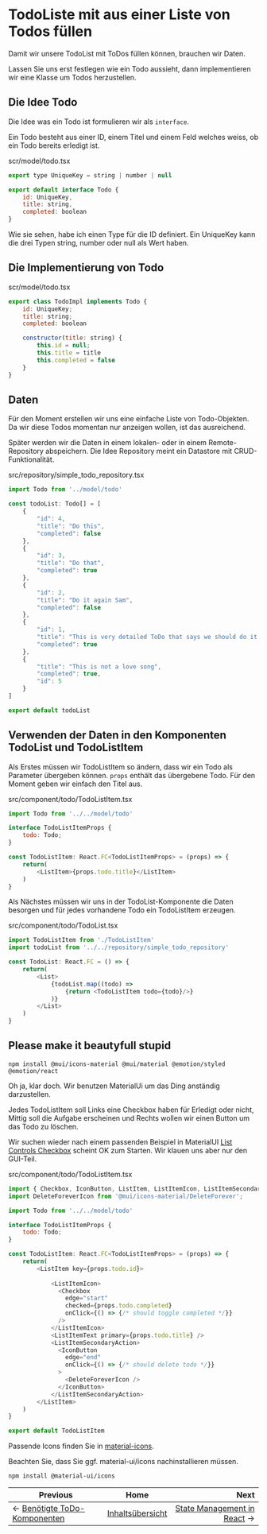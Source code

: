 # TodoListe mit aus einer Liste von Todos füllen

Damit wir unsere TodoList mit ToDos füllen können, brauchen wir Daten.

Lassen Sie uns erst festlegen wie ein Todo aussieht, dann implementieren wir eine Klasse um Todos herzustellen.

## Die Idee Todo
Die Idee was ein Todo ist formulieren wir als ```interface```.

Ein Todo besteht aus einer ID, einem Titel und einem Feld welches weiss, ob ein Todo bereits erledigt ist.

scr/model/todo.tsx
```javascript
export type UniqueKey = string | number | null

export default interface Todo {
    id: UniqueKey,
    title: string,
    completed: boolean
}
```

Wie sie sehen, habe ich einen Type für die ID definiert. Ein UniqueKey kann die drei Typen string, number oder null als Wert haben.

## Die Implementierung von Todo

scr/model/todo.tsx
```javascript
export class TodoImpl implements Todo {
    id: UniqueKey;
    title: string;
    completed: boolean

    constructor(title: string) {
        this.id = null;
        this.title = title
        this.completed = false
    }
}
```
## Daten
Für den Moment erstellen wir uns eine einfache Liste von Todo-Objekten. Da wir diese Todos momentan nur anzeigen wollen, ist das ausreichend.

Später werden wir die Daten in einem lokalen- oder in einem Remote-Repository abspeichern. Die Idee Repository meint ein Datastore mit CRUD-Funktionalität.

src/repository/simple_todo_repository.tsx
```javascript
import Todo from '../model/todo'

const todoList: Todo[] = [
    {
        "id": 4,
        "title": "Do this",
        "completed": false
    },
    {
        "id": 3,
        "title": "Do that",
        "completed": true
    },
    {
        "id": 2,
        "title": "Do it again Sam",
        "completed": false
    },
    {
        "id": 1,
        "title": "This is very detailed ToDo that says we should do it again and again and again",
        "completed": true
    },
    {
        "title": "This is not a love song",
        "completed": true,
        "id": 5
    }
]

export default todoList
```

## Verwenden der Daten in den Komponenten TodoList und TodoListItem

Als Erstes müssen wir TodoListItem so ändern, dass wir ein Todo als Parameter übergeben können. ```props``` enthält das übergebene Todo. Für den Moment geben wir einfach den Titel aus.

src/component/todo/TodoListItem.tsx
```javascript
import Todo from '../../model/todo'

interface TodoListItemProps {
    todo: Todo;
}

const TodoListItem: React.FC<TodoListItemProps> = (props) => {
    return(
        <ListItem>{props.todo.title}</ListItem>
    )
}
```

Als Nächstes müssen wir uns in der TodoList-Komponente die Daten besorgen und für jedes vorhandene Todo ein TodoListItem erzeugen.

src/component/todo/TodoList.tsx
```javascript
import TodoListItem from './TodoListItem'
import todoList from '../../repository/simple_todo_repository'

const TodoList: React.FC = () => {
    return(
        <List>
            {todoList.map((todo) => 
                {return <TodoListItem todo={todo}/>}
            )}
        </List>
    )
}
```

## Please make it beautyfull stupid
```
npm install @mui/icons-material @mui/material @emotion/styled @emotion/react
```
Oh ja, klar doch. Wir benutzen MaterialUi um das Ding anständig darzustellen.

Jedes TodoListItem soll Links eine Checkbox haben für Erledigt oder nicht,
Mittig soll die Aufgabe erscheinen und Rechts wollen wir einen Button um das Todo zu löschen.

Wir suchen wieder nach einem passenden Beispiel in MaterialUI [List Controls Checkbox](https://material-ui.com/components/lists/#lists) scheint OK zum Starten. Wir klauen uns aber nur den GUI-Teil.

src/component/todo/TodoListItem.tsx
```javascript
import { Checkbox, IconButton, ListItem, ListItemIcon, ListItemSecondaryAction, ListItemText } from "@mui/material";
import DeleteForeverIcon from '@mui/icons-material/DeleteForever';

import Todo from '../../model/todo'

interface TodoListItemProps {
    todo: Todo;
}

const TodoListItem: React.FC<TodoListItemProps> = (props) => {
    return(
        <ListItem key={props.todo.id}>
            
            <ListItemIcon>
              <Checkbox
                edge="start"
                checked={props.todo.completed}
                onClick={() => {/* should toggle completed */}}
              />
            </ListItemIcon>
            <ListItemText primary={props.todo.title} />
            <ListItemSecondaryAction>
              <IconButton
                edge="end"
                onClick={() => {/* should delete todo */}}
              >
                <DeleteForeverIcon />
              </IconButton>
            </ListItemSecondaryAction>
        </ListItem>
    )
}

export default TodoListItem 
```

Passende Icons finden Sie in [material-icons](https://material-ui.com/components/material-icons/).

Beachten Sie, dass Sie ggf. material-ui/icons nachinstallieren müssen.
```
npm install @material-ui/icons
```

| Previous | Home | Next  |
| -------- |:----:| -----:|
| <- [Benötigte ToDo-Komponenten](./needed_todo_components.md) | [Inhaltsübersicht](./setup_project.md) | [State Management in React](./stateManagement_overview.md) ->
